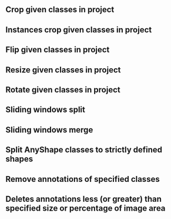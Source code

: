 
## Crop given classes in project

## Instances crop given classes in project

## Flip given classes in project

## Resize given classes in project

## Rotate given classes in project

## Sliding windows split

## Sliding windows merge

## Split AnyShape classes to strictly defined shapes

## Remove annotations of specified classes

## Deletes annotations less (or greater) than specified size or percentage of image area

